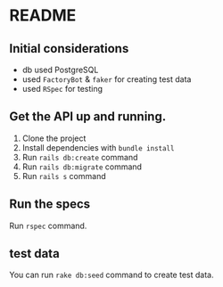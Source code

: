 # README

## Initial considerations
  - db used PostgreSQL
  - used `FactoryBot` & `faker` for creating test data
  - used `RSpec` for testing

## Get the API up and running.
1. Clone the project
2. Install dependencies with `bundle install`
2. Run `rails db:create` command
3. Run `rails db:migrate` command
4. Run `rails s` command

## Run the specs
Run `rspec` command.

## test data
You can run `rake db:seed` command to create test data.